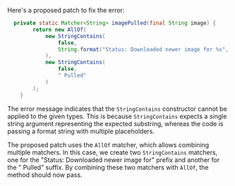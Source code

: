 Here's a proposed patch to fix the error:
```java
  private static Matcher<String> imagePulled(final String image) {
        return new AllOf(
            new StringContains(
                false,
                String.format("Status: Downloaded newer image for %s", image)
            ),
            new StringContains(
                false,
                " Pulled"
            )
        );
    }
```
The error message indicates that the `StringContains` constructor cannot be applied to the given types. This is because `StringContains` expects a single string argument representing the expected substring, whereas the code is passing a format string with multiple placeholders.

The proposed patch uses the `AllOf` matcher, which allows combining multiple matchers. In this case, we create two `StringContains` matchers, one for the "Status: Downloaded newer image for" prefix and another for the " Pulled" suffix. By combining these two matchers with `AllOf`, the method should now pass.
